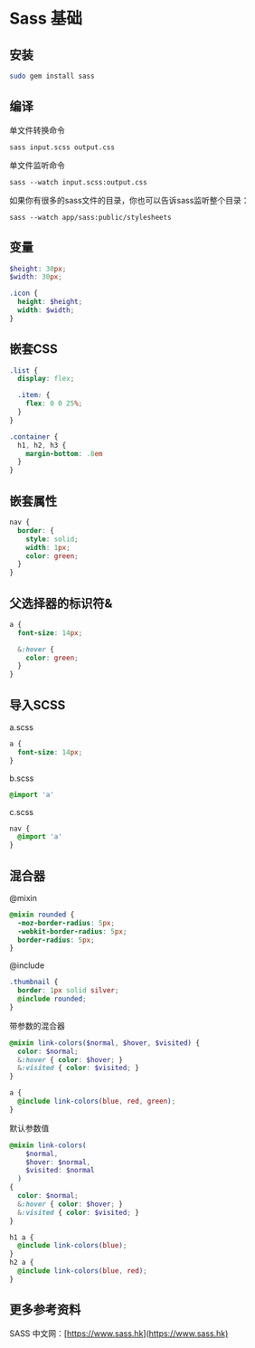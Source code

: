 # Sass 基础

## 安装
```bash
sudo gem install sass
```

## 编译
单文件转换命令
```
sass input.scss output.css
```

单文件监听命令
```
sass --watch input.scss:output.css
```

如果你有很多的sass文件的目录，你也可以告诉sass监听整个目录：
```
sass --watch app/sass:public/stylesheets
```

## 变量
```scss
$height: 30px;
$width: 30px;

.icon {
  height: $height;
  width: $width;
}
```

## 嵌套CSS
```scss
.list {
  display: flex;

  .item: {
    flex: 0 0 25%;
  }
}
```

```scss
.container {
  h1, h2, h3 {
    margin-bottom: .8em
  }
}
```
## 嵌套属性
```scss
nav {
  border: {
    style: solid;
    width: 1px;
    color: green;
  }
}
```

## 父选择器的标识符&
```scss
a {
  font-size: 14px;

  &:hover {
    color: green;
  }
}
```

## 导入SCSS
a.scss
```scss
a {
  font-size: 14px;
}
```
b.scss
```scss
@import 'a'
```
c.scss
```scss
nav {
  @import 'a'
}
```

## 混合器
@mixin
```scss
@mixin rounded {
  -moz-border-radius: 5px;
  -webkit-border-radius: 5px;
  border-radius: 5px;
}
```
@include
```scss
.thumbnail {
  border: 1px solid silver;
  @include rounded;
}
```
带参数的混合器
```scss
@mixin link-colors($normal, $hover, $visited) {
  color: $normal;
  &:hover { color: $hover; }
  &:visited { color: $visited; }
}
```

```scss
a {
  @include link-colors(blue, red, green);
}
```
默认参数值
```scss
@mixin link-colors(
    $normal,
    $hover: $normal,
    $visited: $normal
  )
{
  color: $normal;
  &:hover { color: $hover; }
  &:visited { color: $visited; }
}
```

```scss
h1 a {
  @include link-colors(blue);
}
h2 a {
  @include link-colors(blue, red);
}
```

## 更多参考资料
SASS 中文网：[https://www.sass.hk](https://www.sass.hk)

